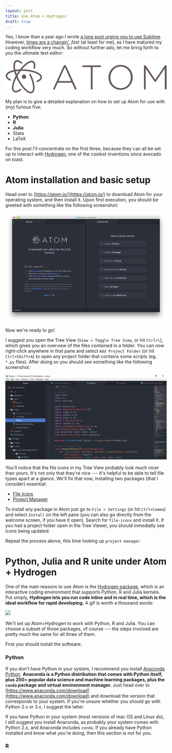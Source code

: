 ```yaml
---
layout: post
title: Use Atom + Hydrogen!
draft: true
---
```


Yes, I know than a year ago I wrote [a long post urging you to use Sublime](/posts/use-st3).
However, [times are a changin'](https://www.youtube.com/watch?v=e7qQ6_RV4VQ), _fast_ (at least for me), as I have matured my coding workflow very much.
So without further ado, let me bring forth to you the ultimate text editor:

![sdasd](/assets/img/atom-banner.png)

My plan is to give a detailed explanation on how to set up Atom for use with (my) furious five:

- **Python**
- **R**
- **Julia**
- Stata
- LaTeX

For this post I'll concentrate on the first three, because they can all be set up to interact with [Hydrogen](https://github.com/nteract/hydrogen), one of the coolest inventions since avocado on toast.

<!--more-->

# Atom installation and basic setup

Head over to [https://atom.io/](https://atom.io/) to download Atom for your operating system, and then install it.
Upon first execution, you should be greeted with something like the following screenshot:

![](/assets/scrshots/atom-welcome.png)

Now we're ready to go!

I suggest you open the Tree View (`View > Toggle Tree View`, or hit `Ctrl+\`), which gives you an overview of the files contained in a folder.
You can now right-click anywhere in that pane and select `Add Project Folder` (or hit `Ctrl+Shift+A`) to open any project folder that contains some scripts (eg. `*.py` files).
After doing so you should see something like the following screenshot:

![](/assets/scrshots/atom-win.png)

You'll notice that the file icons in my Tree View probably look much nicer than yours.
It's not only that they're nice --- it's helpful to be able to tell file types apart at a glance.
We'll fix that now, installing two packages (that I consider) essential:

- [File Icons](https://atom.io/packages/file-icons)
- [Project Manager](https://atom.io/packages/project-manager)

To install any package in Atom just go to `File > Settings` (or hit `Ctrl+Comma`) and select `Install` on the left pane (you can also go directly from the welcome screen, if you have it open).
Search for `file-icons` and install it.
If you had a project folder open in the Tree Viewer, you should inmediatly see icons being updated.

Repeat the process above, this time looking up `project-manager`.


# Python, Julia and R unite under Atom + Hydrogen

One of the main reasons to use Atom is the [Hydrogen package](https://atom.io/packages/hydrogen), which is an interactive coding environment that supports Python, R and Julia kernels.
Put simply, **Hydrogen lets you run code inline and in real time, which is the ideal workflow for rapid developing.**
A gif is worth a thousand words:

![](https://cloud.githubusercontent.com/assets/13285808/20360886/7e03e524-ac03-11e6-9176-37677f226619.gif)

We'll set up Atom+Hydrogen to work with Python, R and Julia.
You can choose a subset of those packages, of course --- the steps involved are pretty much the same for all three of them.

First you should install the software:

### Python

If you don't have Python in your system, I recommend you install [Anaconda Python](https://www.anaconda.com/).
**Anaconda is a Python distribution that comes with Python itself, plus 250+ popular data science and machine learning packages, plus the `conda` package and virtual environment manager.**
Just head over to [https://www.anaconda.com/download](https://www.anaconda.com/download) and download the version that corresponds to your system.
If you're unsure whether you should go with Python 2.x or 3.x, I suggest the latter.

If you have Python in your system (most versions of mac OS and Linux do), I still suggest you install Anaconda, as probably your system comes with Python 2.x, and Anaconda includes `conda`.
If you already have Python installed and know what you're doing, then this section is not for you.

### R
